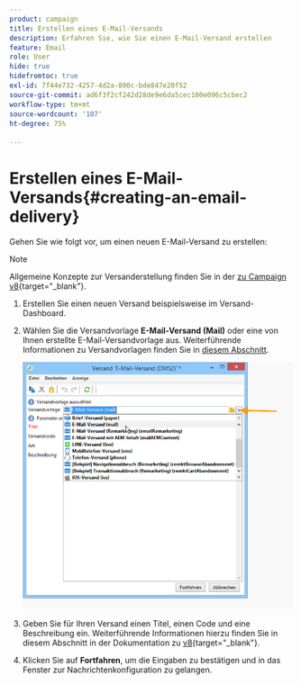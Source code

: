 ```yaml
---
product: campaign
title: Erstellen eines E-Mail-Versands
description: Erfahren Sie, wie Sie einen E-Mail-Versand erstellen
feature: Email
role: User
hide: true
hidefromtoc: true
exl-id: 7f44e732-4257-4d2a-800c-bde847e20f52
source-git-commit: ad6f3f2cf242d28de9e6da5cec100e096c5cbec2
workflow-type: tm+mt
source-wordcount: '107'
ht-degree: 75%

---
```


# Erstellen eines E-Mail-Versands{#creating-an-email-delivery}

Gehen Sie wie folgt vor, um einen neuen E-Mail-Versand zu erstellen:

>[!NOTE]
>
>Allgemeine Konzepte zur Versanderstellung finden Sie in der [ zu Campaign v8](https://experienceleague.adobe.com/docs/campaign/campaign-v8/send/create-message.html){target="_blank"}.

1. Erstellen Sie einen neuen Versand beispielsweise im Versand-Dashboard.
1. Wählen Sie die Versandvorlage **E-Mail-Versand (Mail)** oder eine von Ihnen erstellte E-Mail-Versandvorlage aus. Weiterführende Informationen zu Versandvorlagen finden Sie in [diesem Abschnitt](about-templates.md).

   ![](assets/s_ncs_user_wizard_email01_1.png)

1. Geben Sie für Ihren Versand einen Titel, einen Code und eine Beschreibung ein. Weiterführende Informationen hierzu finden Sie in diesem Abschnitt in der Dokumentation zu [ v8](https://experienceleague.adobe.com/de/docs/campaign/campaign-v8/send/create-message#create-the-delivery){target="_blank"}.
1. Klicken Sie auf **Fortfahren**, um die Eingaben zu bestätigen und in das Fenster zur Nachrichtenkonfiguration zu gelangen.
